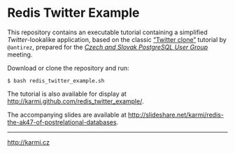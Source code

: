 # Redis Twitter Example #

This repository contains an executable tutorial containing a simplified _Twitter_-lookalike
application, based on the classic [“Twitter clone”](http://redis.io/topics/twitter-clone)
tutorial by `@antirez`, prepared for the [_Czech and Slovak PostgreSQL User Group_](http://www.pgsql.cz) meeting.

Download or clone the repository and run:

    $ bash redis_twitter_example.sh

The tutorial is also available for display at <http://karmi.github.com/redis_twitter_example/>.

The accompanying slides are available at
<http://slideshare.net/karmi/redis-the-ak47-of-postrelational-databases>.

----

<http://karmi.cz>
